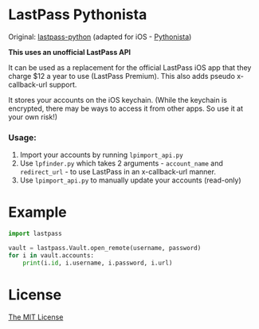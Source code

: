 LastPass Pythonista
===================

Original: [lastpass-python][] (adapted for iOS - [Pythonista][])

**This uses an unofficial LastPass API**

It can be used as a replacement for the official LastPass iOS app that they charge $12 a year to use (LastPass Premium). This also adds pseudo x-callback-url support.

It stores your accounts on the iOS keychain. (While the keychain is encrypted, there may be ways to access it from other apps. So use it at your own risk!)


### Usage:

1. Import your accounts by running `lpimport_api.py`
2. Use `lpfinder.py` which takes 2 arguments - `account_name` and `redirect_url` - to use LastPass in an x-callback-url manner.
2. Use `lpimport_api.py` to manually update your accounts (read-only)


Example
=======

```python
import lastpass

vault = lastpass.Vault.open_remote(username, password)
for i in vault.accounts:
    print(i.id, i.username, i.password, i.url)
```

License
=======

[The MIT License][]

  [Pythonista]: https://itunes.apple.com/us/app/pythonista/id528579881
  [lastpass-python]: https://github.com/konomae/lastpass-python
  [The MIT License]: http://opensource.org/licenses/mit-license.php